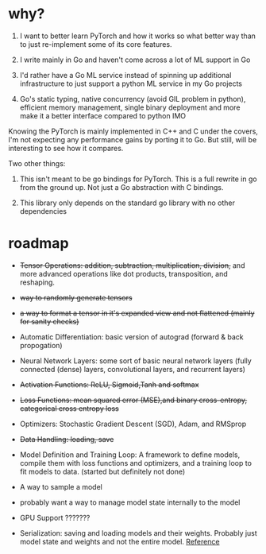 # why?

1. I want to better learn PyTorch and how it works so what better way than to just re-implement some of its core features.

2. I write mainly in Go and haven't come across a lot of ML support in Go

3. I'd rather have a Go ML service instead of spinning up additional infrastructure to just support a python ML service in my Go projects

4. Go's static typing, native concurrency (avoid GIL problem in python), efficient memory management, single binary deployment and more make it a better interface compared to python IMO

Knowing the PyTorch is mainly implemented in C++ and C under the covers, I'm not expecting any performance gains by porting it to Go. But still, will be interesting to see how it compares.

Two other things:

1. This isn't meant to be go bindings for PyTorch. This is a full rewrite in go from the ground up. Not just a Go abstraction with C bindings.

2. This library only depends on the standard go library with no other dependencies

# roadmap

- ~~Tensor Operations: addition, subtraction, multiplication, division,~~ and more advanced operations like dot products, transposition, and reshaping.

- ~~way to randomly generate tensors~~

- ~~a way to format a tensor in it's expanded view and not flattened (mainly for sanity checks)~~

- Automatic Differentiation: basic version of autograd (forward & back propogation)

- Neural Network Layers: some sort of basic neural network layers (fully connected (dense) layers, convolutional layers, and recurrent layers)

- ~~Activation Functions: ReLU, Sigmoid,Tanh and softmax~~

- ~~Loss Functions: mean squared error (MSE),and binary cross-entropy, categorical cross entropy loss~~

- Optimizers: Stochastic Gradient Descent (SGD), Adam, and RMSprop

- ~~Data Handling: loading, save~~

- Model Definition and Training Loop: A framework to define models, compile them with loss functions and optimizers, and a training loop to fit models to data.
  (started but definitely not done)

- A way to sample a model

- probably want a way to manage model state internally to the model

- GPU Support ???????

- Serialization: saving and loading models and their weights. Probably just model state and weights and not the entire model. [Reference](https://github.com/pytorch/pytorch/blob/761d6799beb3afa03657a71776412a2171ee7533/docs/source/notes/serialization.rst)
